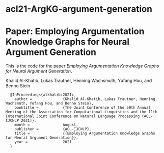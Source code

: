 # acl21-ArgKG-argument-generation

# Paper: Employing Argumentation Knowledge Graphs for Neural Argument Generation

This is the code for the paper *Employing Argumentation Knowledge Graphs for Neural Argument Generation*.

Khalid Al-Khatib, Lukas Trautner, Henning Wachsmuth, Yufang Hou, and Benno Stein


      @InProceedings{alkhatib:2021c,
        author =              {Khalid Al-Khatib, Lukas Trautner, Henning Wachsmuth, Yufang Hou, and Benno Stein},
        booktitle =           {The Joint Conference of the 59th Annual Meeting of the Association for Computational Linguistics and the 11th International Joint Conference on Natural Language Processing (ACL-IJCNLP 2021)},
        month =               August,
        publisher =           {ACL-IJCNLP},
        title =               {{Employing Argumentation Knowledge Graphs for Neural Argument Generation}},
        year =                2021
      }

